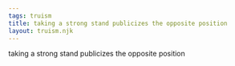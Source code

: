 ```yaml
---
tags: truism
title: taking a strong stand publicizes the opposite position
layout: truism.njk
---
```


taking a strong stand publicizes the opposite position